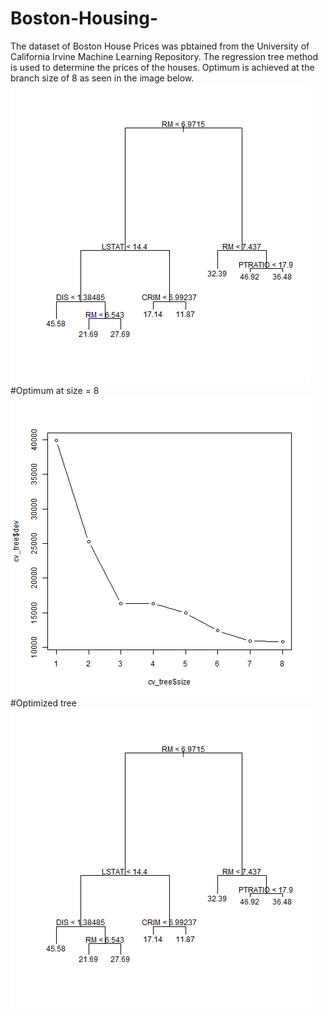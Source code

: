 # Boston-Housing-
The dataset of Boston House Prices was pbtained from the University of California Irvine Machine Learning Repository. The regression tree
method is used to determine the prices of the houses. Optimum is achieved at the branch size of 8 as seen in the image below.
![alt tag](https://github.com/adhok/Boston-Housing-/blob/master/boston_tree.png)
#Optimum at size = 8
![alt tag](https://github.com/adhok/Boston-Housing-/blob/master/optimum_boston.png)
#Optimized tree
![alt tag](https://github.com/adhok/Boston-Housing-/blob/master/pruned_boston.png)


